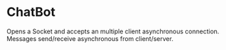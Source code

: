 # ChatBot
Opens a Socket and accepts an multiple client asynchronous connection.
Messages send/receive asynchronous from client/server.
